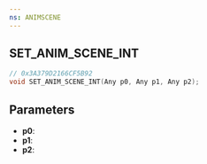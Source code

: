 ```yaml
---
ns: ANIMSCENE
---
```

## SET_ANIM_SCENE_INT

```c
// 0x3A379D2166CF5B92
void SET_ANIM_SCENE_INT(Any p0, Any p1, Any p2);
```

## Parameters
* **p0**:
* **p1**:
* **p2**:
